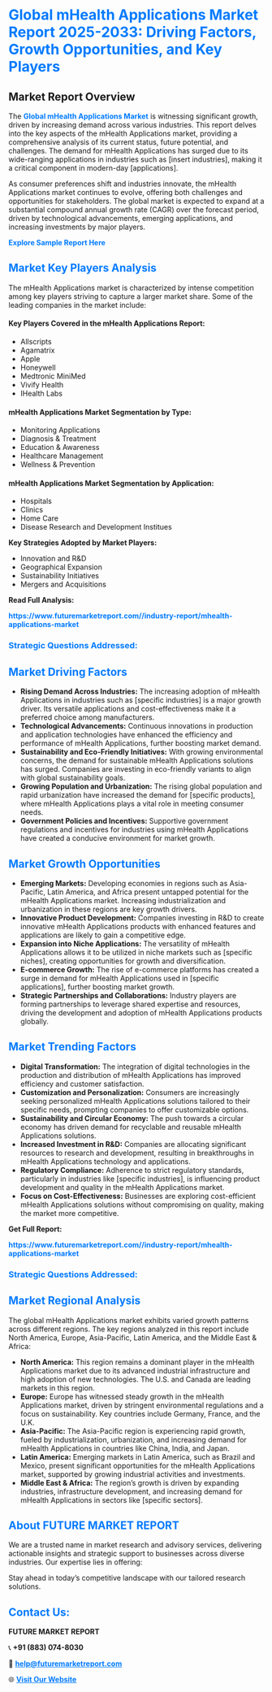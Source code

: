<h1 style="color: #007BFF;">Global mHealth Applications Market Report 2025-2033: Driving Factors, Growth Opportunities, and Key Players</h1>

<section id="overview">
<h2>Market Report Overview</h2>
<p>The <a href="https://www.futuremarketreport.com//industry-report/mhealth-applications-market" style="color: #007BFF; text-decoration: none;"><strong>Global mHealth Applications Market</strong></a> is witnessing significant growth, driven by increasing demand across various industries. This report delves into the key aspects of the mHealth Applications market, providing a comprehensive analysis of its current status, future potential, and challenges. The demand for mHealth Applications has surged due to its wide-ranging applications in industries such as [insert industries], making it a critical component in modern-day [applications].</p>
<p>As consumer preferences shift and industries innovate, the mHealth Applications market continues to evolve, offering both challenges and opportunities for stakeholders. The global market is expected to expand at a substantial compound annual growth rate (CAGR) over the forecast period, driven by technological advancements, emerging applications, and increasing investments by major players.</p>
</section>

<section id="overview">
<p><a href="https://www.futuremarketreport.com//request-sample/reportId=63650" style="color: #007BFF; text-decoration: none;"><strong>Explore Sample Report Here</strong></a></p>
</section>

<section id="key-players">
<h2 style="color: #007BFF;">Market Key Players Analysis</h2>
<p>The mHealth Applications market is characterized by intense competition among key players striving to capture a larger market share. Some of the leading companies in the market include:</p>
<h4>Key Players Covered in the mHealth Applications Report:</h4>
<ul><li>Allscripts</li><li>Agamatrix</li><li>Apple</li><li>Honeywell</li><li>Medtronic MiniMed</li><li>Vivify Health</li><li>IHealth Labs</li></ul>
<h4>mHealth Applications Market Segmentation by Type:</h4>
<ul><li>Monitoring Applications</li><li>Diagnosis &amp; Treatment</li><li>Education &amp; Awareness</li><li>Healthcare Management</li><li>Wellness &amp; Prevention</li></ul>

<h4>mHealth Applications Market Segmentation by Application:</h4>
<ul><li>Hospitals</li><li>Clinics</li><li>Home Care</li><li>Disease Research and Development Institues</li></ul>
<p><strong>Key Strategies Adopted by Market Players:</strong></p>
<ul>
<li>Innovation and R&D</li>
<li>Geographical Expansion</li>
<li>Sustainability Initiatives</li>
<li>Mergers and Acquisitions</li>
</ul>
</section>

<section>
<p><strong>Read Full Analysis: </strong></p><a href="https://www.futuremarketreport.com//industry-report/mhealth-applications-market" style="color: #007BFF; text-decoration: none;"><strong>https://www.futuremarketreport.com//industry-report/mhealth-applications-market</strong></a>
<h3 style="color: #007BFF;">Strategic Questions Addressed:</h3>
</section>

<section id="driving-factors">
<h2 style="color: #007BFF;">Market Driving Factors</h2>
<ul>
<li><strong>Rising Demand Across Industries:</strong> The increasing adoption of mHealth Applications in industries such as [specific industries] is a major growth driver. Its versatile applications and cost-effectiveness make it a preferred choice among manufacturers.</li>
<li><strong>Technological Advancements:</strong> Continuous innovations in production and application technologies have enhanced the efficiency and performance of mHealth Applications, further boosting market demand.</li>
<li><strong>Sustainability and Eco-Friendly Initiatives:</strong> With growing environmental concerns, the demand for sustainable mHealth Applications solutions has surged. Companies are investing in eco-friendly variants to align with global sustainability goals.</li>
<li><strong>Growing Population and Urbanization:</strong> The rising global population and rapid urbanization have increased the demand for [specific products], where mHealth Applications plays a vital role in meeting consumer needs.</li>
<li><strong>Government Policies and Incentives:</strong> Supportive government regulations and incentives for industries using mHealth Applications have created a conducive environment for market growth.</li>
</ul>
</section>

<section id="growth-opportunities">
<h2 style="color: #007BFF;">Market Growth Opportunities</h2>
<ul>
<li><strong>Emerging Markets:</strong> Developing economies in regions such as Asia-Pacific, Latin America, and Africa present untapped potential for the mHealth Applications market. Increasing industrialization and urbanization in these regions are key growth drivers.</li>
<li><strong>Innovative Product Development:</strong> Companies investing in R&D to create innovative mHealth Applications products with enhanced features and applications are likely to gain a competitive edge.</li>
<li><strong>Expansion into Niche Applications:</strong> The versatility of mHealth Applications allows it to be utilized in niche markets such as [specific niches], creating opportunities for growth and diversification.</li>
<li><strong>E-commerce Growth:</strong> The rise of e-commerce platforms has created a surge in demand for mHealth Applications used in [specific applications], further boosting market growth.</li>
<li><strong>Strategic Partnerships and Collaborations:</strong> Industry players are forming partnerships to leverage shared expertise and resources, driving the development and adoption of mHealth Applications products globally.</li>
</ul>
</section>

<section id="trending-factors">
<h2 style="color: #007BFF;">Market Trending Factors</h2>
<ul>
<li><strong>Digital Transformation:</strong> The integration of digital technologies in the production and distribution of mHealth Applications has improved efficiency and customer satisfaction.</li>
<li><strong>Customization and Personalization:</strong> Consumers are increasingly seeking personalized mHealth Applications solutions tailored to their specific needs, prompting companies to offer customizable options.</li>
<li><strong>Sustainability and Circular Economy:</strong> The push towards a circular economy has driven demand for recyclable and reusable mHealth Applications solutions.</li>
<li><strong>Increased Investment in R&D:</strong> Companies are allocating significant resources to research and development, resulting in breakthroughs in mHealth Applications technology and applications.</li>
<li><strong>Regulatory Compliance:</strong> Adherence to strict regulatory standards, particularly in industries like [specific industries], is influencing product development and quality in the mHealth Applications market.</li>
<li><strong>Focus on Cost-Effectiveness:</strong> Businesses are exploring cost-efficient mHealth Applications solutions without compromising on quality, making the market more competitive.</li>
</ul>
</section>

<section>
<p><strong>Get Full Report: </strong></p><a href="https://www.futuremarketreport.com//industry-report/mhealth-applications-market" style="color: #007BFF; text-decoration: none;"><strong>https://www.futuremarketreport.com//industry-report/mhealth-applications-market</strong></a>
<h3 style="color: #007BFF;">Strategic Questions Addressed:</h3>
</section>


<section id="regional-analysis">
<h2 style="color: #007BFF;">Market Regional Analysis</h2>
<p>The global mHealth Applications market exhibits varied growth patterns across different regions. The key regions analyzed in this report include North America, Europe, Asia-Pacific, Latin America, and the Middle East & Africa:</p>
<ul>
<li><strong>North America:</strong> This region remains a dominant player in the mHealth Applications market due to its advanced industrial infrastructure and high adoption of new technologies. The U.S. and Canada are leading markets in this region.</li>
<li><strong>Europe:</strong> Europe has witnessed steady growth in the mHealth Applications market, driven by stringent environmental regulations and a focus on sustainability. Key countries include Germany, France, and the U.K.</li>
<li><strong>Asia-Pacific:</strong> The Asia-Pacific region is experiencing rapid growth, fueled by industrialization, urbanization, and increasing demand for mHealth Applications in countries like China, India, and Japan.</li>
<li><strong>Latin America:</strong> Emerging markets in Latin America, such as Brazil and Mexico, present significant opportunities for the mHealth Applications market, supported by growing industrial activities and investments.</li>
<li><strong>Middle East & Africa:</strong> The region’s growth is driven by expanding industries, infrastructure development, and increasing demand for mHealth Applications in sectors like [specific sectors].</li>
</ul>
</section>

<footer>
<h2 style="color: #007BFF;">About FUTURE MARKET REPORT</h2>
<p>We are a trusted name in market research and advisory services, delivering actionable insights and strategic support to businesses across diverse industries. Our expertise lies in offering:</p>

<p>Stay ahead in today’s competitive landscape with our tailored research solutions.</p>

<h2 style="color: #007BFF;">Contact Us:</h2>
<p><strong>FUTURE MARKET REPORT</strong></p>
<p>📞 <strong>+91 (883) 074-8030</strong></p>
<p>📧 <strong><a href="mailto:help@futuremarketreport.com" style="color: #007BFF;">help@futuremarketreport.com</a></strong></p>
<p>🌐 <strong><a href="https://www.futuremarketreport.com/" style="color: #007BFF;">Visit Our Website</a></strong></p>
</footer>